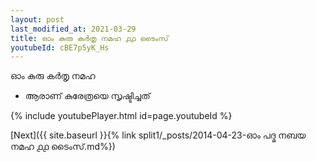 ```yaml
---
layout: post
last_modified_at: 2021-03-29
title: ഓം കുരു കർതൃ നമഹ ൧൧ ടൈംസ്
youtubeId: cBE7p5yK_Hs
---
```

 
 
 ഓം കുരു കർതൃ നമഹ 
 
 -  ആരാണ് കുരേത്രയെ സൃഷ്ടിച്ചത് 
 
  
 
  
 
 
 
 
 
 


{% include youtubePlayer.html id=page.youtubeId %}
 
[Next]({{ site.baseurl }}{% link  split1/_posts/2014-04-23-ഓം പദ്മ നബയ നമഹ ൧൧ ടൈംസ്.md%})
 
